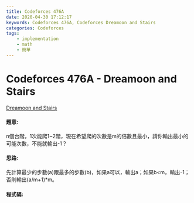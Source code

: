 ```yaml
---
title: Codeforces 476A
date: 2020-04-30 17:12:17
keywords: Codeforces 476A, Codeforces Dreamoon and Stairs
categories: Codeforces
tags:
    - implementation
    - math
    - 簡單
---
```

# Codeforces 476A - Dreamoon and Stairs
[Dreamoon and Stairs](https://codeforces.com/problemset/problem/476/A)


#### 題意:
n個台階，1次能爬1~2階，現在希望爬的次數是m的倍數且最小，請你輸出最小的可能次數，不能就輸出-1？
<!-- more -->
#### 思路:
先計算最少的步數(a)跟最多的步數(b)，如果a可以，輸出a；如果b&lt;m，輸出-1；否則輸出(a/m+1)*m。

#### 程式碼:
<script src="https://gist.github.com/Daviswww/bb6f37bf8be31dcf5e87553e9d731e2e.js"></script>